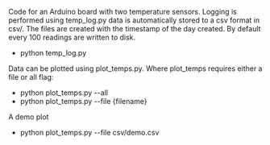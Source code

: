 Code for an Arduino board with two temperature sensors.
Logging is performed using temp_log.py data is automatically
stored to a csv format in csv/. The files are created with
the timestamp of the day created. By default every
100 readings are written to disk.
* python temp_log.py


Data can be plotted using plot_temps.py. Where plot_temps
requires either a file or all flag:
* python plot_temps.py --all
* python plot_temps.py --file {filename}

A demo plot
* python plot_temps.py --file csv/demo.csv

